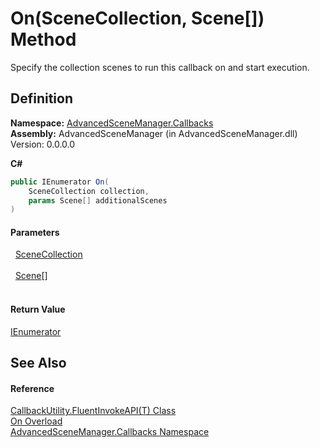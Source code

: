 # On(SceneCollection, Scene[]) Method


Specify the collection scenes to run this callback on and start execution.



## Definition
**Namespace:** <a href="N_AdvancedSceneManager_Callbacks.md">AdvancedSceneManager.Callbacks</a>  
**Assembly:** AdvancedSceneManager (in AdvancedSceneManager.dll) Version: 0.0.0.0

**C#**
``` C#
public IEnumerator On(
	SceneCollection collection,
	params Scene[] additionalScenes
)
```



#### Parameters
<dl><dt>  <a href="T_AdvancedSceneManager_Models_SceneCollection.md">SceneCollection</a></dt><dd> </dd><dt>  <a href="T_AdvancedSceneManager_Models_Scene.md">Scene</a>[]</dt><dd> </dd></dl>

#### Return Value
<a href="https://learn.microsoft.com/dotnet/api/system.collections.ienumerator" target="_blank" rel="noopener noreferrer">IEnumerator</a>

## See Also


#### Reference
<a href="T_AdvancedSceneManager_Callbacks_CallbackUtility_FluentInvokeAPI_1.md">CallbackUtility.FluentInvokeAPI(T) Class</a>  
<a href="Overload_AdvancedSceneManager_Callbacks_CallbackUtility_FluentInvokeAPI_1_On.md">On Overload</a>  
<a href="N_AdvancedSceneManager_Callbacks.md">AdvancedSceneManager.Callbacks Namespace</a>  
